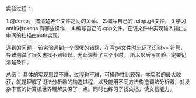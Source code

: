 实验过程：

1.跑demo。 搞清楚各个文件之间的关系。
2.编写自己的 relop.g4文件， 
3 学习antlr对tokens 有哪些操作，
4.编写自己的.cpp文件，在该文件中实现输入输出。中间的扫描由antlr实现。


遇到的问题： 该实验遇到一个很傻的错误，在写g4文件时忘记了识别>= 符号，导致测试了很久也找不到错误。为此浪费了三个小时。
所以以后写实验一定要记清楚条件。

总结： 具体的实现思路不难，过程也不难，可操作性比较强。本实验的最大收获，就是理解了词法分析器的构造过程，以及能用不同方法构造词法分析器，对发杂丰富的计算机世界理解又深了一点。同时也练习了找文档，读文档能力。